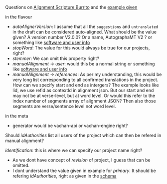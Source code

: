 Questions on [Alignment Scripture Burrito](https://docs.burrito.bible/en/v0.3.0/schema_docs/parascriptural-word_alignment.html) and the [example given](https://docs.burrito.bible/en/v0.3.0/examples/wordAlignment.html)

in the flavour 
- *autoAlignerVersion*: I assume that all the `suggestions` and `untranslated` in the draft can be considered auto-aligned. What should be the value given? A version number V2.0.0? Or a name, AutographaMT V2 ? or something like [software and user info](https://docs.burrito.bible/en/v0.3.0/schema_docs/software_and_user_info.html)
- *stopWord*: The value for this would always be true for our projects, right?
- *stemmer*: We can omit this property right?
- *manualAlignment -> user*: would this be a normal string or something like [software and user info](https://docs.burrito.bible/en/v0.3.0/schema_docs/software_and_user_info.html)
- *manualAlignment -> references*: As per my understanding, this would be very long list corresponding to all confirmed translations in the project. How can we specify start and end as intergers? The example looks like lid, we use refid as contextId in alignment json. But our start and end may not be at verse-level, but at word level. Or would this refer to the index number of segments array of alignment JSON? Then also those segments are verse/sentence level not word level.


in the meta
- generator would be vachan-api or vachan-engine right?


Should *idAuthorities* list all users of the project which can then be refered in manual alignment?

*identification*: this is where we can specify our project name right? 
- As we dont have concept of *revision* of project, I guess that can be omitted.
- I dont understand the value given in example for *primary*. It should be refering *idAuthorities*, right as given in the [schema](https://docs.burrito.bible/en/v0.3.0/schema_docs/identification.html)
